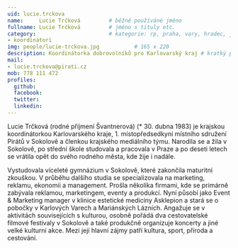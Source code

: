 ```yaml
---
uid: lucie.trckova
name:     Lucie Trčková      	# běžně používáné jméno
fullname: Lucie Trčková  		# jméno s tituly etc.
category:                 		# kategorie: rp, praha, vary, hradec, jmk, senat
- koordinatori
img: people/lucie-trckova.jpg           # 165 x 220
description: Koordinátorka dobrovolníků pro Karlovarský kraj # kratký popis, max 160 znaků
mail:
- lucie.trckova@pirati.cz
mob: 778 111 472
profiles:
  github:
  facebook:
  twitter:
  linkedin:
---
```


Lucie Trčková (rodné příjmení Švantnerová) (* 30. dubna 1983) je krajskou koordinátorkou Karlovarského kraje, 1. místopředsedkyní místního sdružení Pirátů v Sokolově a členkou krajského mediálního týmu. Narodila se a žila v Sokolově, po střední škole studovala a pracovala v Praze a po deseti letech se vrátila opět do svého rodného města, kde žije i nadále.

Vystudovala víceleté gymnázium v Sokolově, které zakončila maturitní zkouškou. V průběhu dalšího studia se specializovala na marketing, reklamu, ekonomii a management. Prošla několika firmami, kde se primárně zabývala reklamou, marketingem, eventy a produkcí. Nyní působí jako Event & Marketing manager v klinice estetické medicíny Asklepion a stará se o pobočky v Karlových Varech a Mariánských Lázních. Angažuje se v aktivitách souvisejících s kulturou, osobně pořádá dva cestovatelské filmové festivaly v Sokolově a také produkčně organizuje koncerty a jiné velké kulturní akce. Mezi její hlavní zájmy patří kultura, sport, příroda a cestování.
